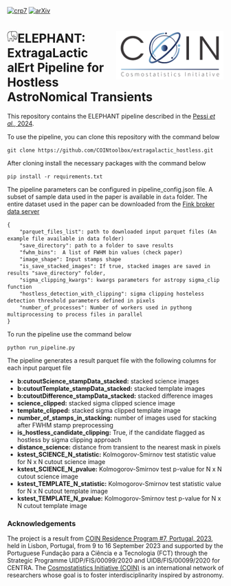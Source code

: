 [![crp7](https://img.shields.io/badge/CRP-%237-%23ED9145?labelColor=%23ED9145&color=%2321609D)](https://cosmostatistics-initiative.org/residence-programs/crp7/)
[![arXiv](https://img.shields.io/badge/arXiv-astro--ph%2FXXXX.XXX-%23ED9145?labelColor=%23ED9145&color=%2321609D)](https://arxiv.org/abs/XXXX.XXXX) 


# <img align="left" src="images/Elephant.png">  <img align="right" src="images/coin_logo.png" width="250"> ELEPHANT: ExtragaLactic alErt Pipeline for Hostless AstroNomical Transients  


This repository contains the ELEPHANT pipeline described in the [Pessi *et al.*, 2024]().

To use the pipeline, you can clone this repository with the command below

    git clone https://github.com/COINtoolbox/extragalactic_hostless.git

After cloning install the necessary packages with the command below 

    pip install -r requirements.txt

The pipeline parameters can be configured in pipeline_config.json file.
A subset of sample data used in the paper is available in `data` folder. The entire dataset used in the paper 
can be downloaded from the [Fink broker data server](https://fink-portal.org)


    {
        "parquet_files_list": path to downloaded input parquet files (An example file available in data folder)
        "save_directory": path to a folder to save results
        "fwhm_bins":  A list of FWHM bin values (check paper)
        "image_shape": Input stamps shape
        "is_save_stacked_images": If true, stacked images are saved in results "save_directory" folder,
        "sigma_clipping_kwargs": kwargs parameters for astropy sigma_clip function
        "hostless_detection_with_clipping": sigma clipping hosteless detection threshold parameters defined in pixels
        "number_of_processes": Number of workers used in pythong multiprocessing to process files in parallel
    }

To run the pipeline use the command below

    python run_pipeline.py

The pipeline generates a result parquet file with the following columns for each input parquet file

- **b:cutoutScience_stampData_stacked:** stacked science images 
- **b:cutoutTemplate_stampData_stacked:** stacked template images
- **b:cutoutDifference_stampData_stacked:** stacked difference images
- **science_clipped:** stacked sigma clipped science image
- **template_clipped:** stacked sigma clipped template image
- **number_of_stamps_in_stacking:** number of images used for stacking after FWHM stamp preprocessing
- **is_hostless_candidate_clipping:** True, if the candidate flagged as hostless by sigma clipping approach
- **distance_science:** distance from transient to the nearest mask in pixels
- **kstest_SCIENCE_N_statistic:** Kolmogorov-Smirnov test statistic value for N x N cutout science image
- **kstest_SCIENCE_N_pvalue:** Kolmogorov-Smirnov test p-value for N x N cutout science image
- **kstest_TEMPLATE_N_statistic:** Kolmogorov-Smirnov test statistic value for N x N cutout template image
- **kstest_TEMPLATE_N_pvalue:** Kolmogorov-Smirnov test p-value for N x N cutout template image


### Acknowledgements

The project is a result from [COIN Residence Program #7, Portugal, 2023](https://cosmostatistics-initiative.org/residence-programs/crp7/), held in Lisbon, Portugal, from 9 to 16 September 2023 and supported by the Portuguese Fundação para a Ciência e a Tecnologia (FCT) through the Strategic Programme UIDP/FIS/00099/2020 and UIDB/FIS/00099/2020 for CENTRA. The [Cosmostatistics Initiative (COIN)](https://cosmostatistics-initiative.org/) is an international network of researchers whose goal is to foster interdisciplinarity inspired by astronomy.




